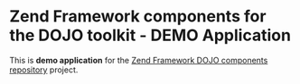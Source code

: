 # Zend Framework components for the DOJO toolkit - DEMO Application #

This is **demo application** for the [Zend Framework DOJO components repository](https://code.google.com/p/zf-dojo/) project.
